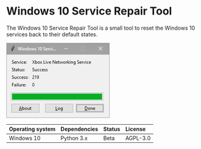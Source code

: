 # Windows 10 Service Repair Tool

The Windows 10 Service Repair Tool is a small tool to reset the Windows 10 services back to their default states.

!["Screenshot of the Windows 10 Service Repair Tool"](https://github.com/ikem-krueger/win10srv/blob/master/Screenshot.png)

| Operating system | Dependencies         | Status | License  |
| :--------------- | :------------------- | :----- | :------- |
| Windows 10       | Python 3.x           | Beta   | AGPL-3.0 |

